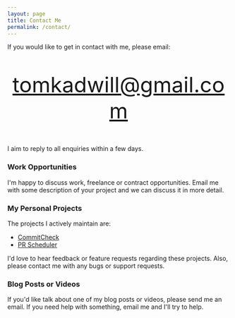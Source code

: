 ```yaml
---
layout: page
title: Contact Me
permalink: /contact/
---
```


If you would like to get in contact with me, please email:

<p style="text-align:center;font-size:-webkit-xxx-large">
  <a href="mailto:tomkadwill@gmail.com">tomkadwill@gmail.com</a>
</p>

I aim to reply to all enquiries within a few days.

### Work Opportunities
I'm happy to discuss work, freelance or contract opportunities. Email me with some description of your project and we can discuss it in more detail.

### My Personal Projects
The projects I actively maintain are:
* <a href="https://commitcheck">CommitCheck</a>
* <a href="https://prscheduler">PR Scheduler</a>

I'd love to hear feedback or feature requests regarding these projects. Also, please contact me with any bugs or support requests.

### Blog Posts or Videos
If you'd like talk about one of my blog posts or videos, please send me an email. If you need help with something, email me and I'll try to help.
